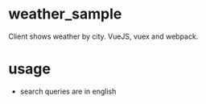 # weather_sample
Client shows weather by city. VueJS, vuex and webpack.

# usage
- search queries are in english